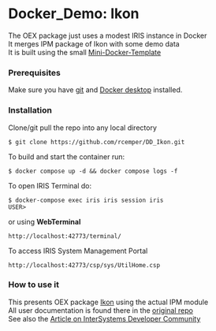 # Docker_Demo: Ikon
The OEX package just uses a modest IRIS instance in Docker     
It merges IPM package of Ikon with some demo data    
It is built using the small [Mini-Docker-Template](https://github.com/rcemper/mini-docker)    
### Prerequisites
Make sure you have [git](https://git-scm.com/book/en/v2/Getting-Started-Installing-Git) and [Docker desktop](https://www.docker.com/products/docker-desktop) installed.
### Installation
Clone/git pull the repo into any local directory
```
$ git clone https://github.com/rcemper/DD_Ikon.git
```
To build and start the container run:
```
$ docker compose up -d && docker compose logs -f
```
To open IRIS Terminal do:
```
$ docker-compose exec iris iris session iris
USER>
```
or using **WebTerminal**
```
http://localhost:42773/terminal/
```
To access IRIS System Management Portal
```
http://localhost:42773/csp/sys/UtilHome.csp
```
### How to use it
This presents OEX package [Ikon](https://openexchange.intersystems.com/package/Ikon) using the actual IPM module      
All user documentation is found there in the [original repo](https://github.com/AndreiLN/Ikon/blob/master/README.md)    
See also the [Article on InterSystems Developer Community](https://community.intersystems.com/post/identicon-generator-cach%C3%A9)   
